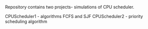 Repository contains two projects- simulations of CPU scheduler.

CPUScheduler1 - algorithms FCFS and SJF
CPUScheduler2 - priority scheduling algorithm
